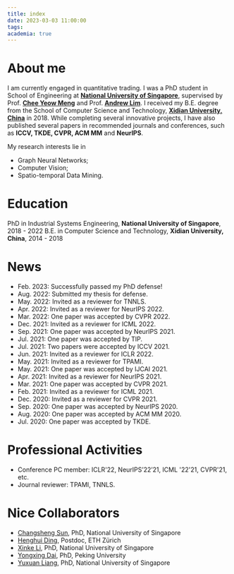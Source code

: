 ```yaml
---
title: index
date: 2023-03-03 11:00:00
tags:
academia: true
---
```

# About me
I am currently engaged in quantitative trading. I was a PhD student in School of Engineering at [**National University of Singapore**](http://nus.edu.sg/), supervised by Prof. [**Chee Yeow Meng**](https://scholar.google.com.sg/citations?user=99AJNXEAAAAJ) and Prof. [**Andrew Lim**](https://www.limandrew.org/). I received my B.E. degree from the School of Computer Science and Technology, [**Xidian University, China**](http://en.xidian.edu.cn/) in 2018. While completing several innovative projects, I have also published several papers in recommended journals and conferences, such as **ICCV, TKDE, CVPR, ACM MM** and **NeurIPS**.

My research interests lie in 
- Graph Neural Networks;
- Computer Vision;
- Spatio-temporal Data Mining.

<!-- ***I expect to graduate in the summer of 2022 and am currently seeking potential job opportunities, either in industry or research positions. I cannot wait to try out various chances, so please feel free to contact me!*** -->

# Education

PhD in Industrial Systems Engineering, **National University of Singapore**, 2018 - 2022
B.E. in Computer Science and Technology, **Xidian University, China**, 2014 - 2018

# News
- Feb. 2023: Successfully passed my PhD defense!
- Aug. 2022: Submitted my thesis for defense.
- May. 2022: Invited as a reviewer for TNNLS.
- Apr. 2022: Invited as a reviewer for NeurIPS 2022.
- Mar. 2022: One paper was accepted by CVPR 2022.
- Dec. 2021: Invited as a reviewer for ICML 2022.
- Sep. 2021: One paper was accepted by NeurIPS 2021.
- Jul. 2021: One paper was accepted by TIP.
- Jul. 2021: Two papers were accepted by ICCV 2021.
- Jun. 2021: Invited as a reviewer for ICLR 2022.
- May. 2021: Invited as a reviewer for TPAMI.
- May. 2021: One paper was accepted by IJCAI 2021.
- Apr. 2021: Invited as a reviewer for NeurIPS 2021.
- Mar. 2021: One paper was accepted by CVPR 2021.
- Feb. 2021: Invited as a reviewer for ICML 2021.
- Dec. 2020: Invited as a reviewer for CVPR 2021.
- Sep. 2020: One paper was accepted by NeurIPS 2020.
- Aug. 2020: One paper was accepted by ACM MM 2020.
- Jul. 2020: One paper was accepted by TKDE.

# Professional Activities

- Conference PC member: ICLR'22, NeurIPS’22’21, ICML '22'21, CVPR'21, etc.
- Journal reviewer: TPAMI, TNNLS.

# Nice Collaborators

- [Changsheng Sun](https://sunchangsheng.com/), PhD, National University of Singapore
- [Henghui Ding](https://henghuiding.github.io/), Postdoc, ETH Zürich
- [Xinke Li](http://xinke.li/), PhD, National University of Singapore
- [Yongxing Dai](https://sikastar.github.io/), PhD, Peking University
- [Yuxuan Liang](https://yuxuanliang.com/), PhD, National University of Singapore